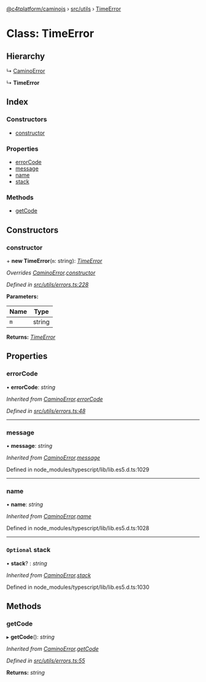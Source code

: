 [@c4tplatform/caminojs](../api.md) › [src/utils](../modules/src_utils.md) › [TimeError](src_utils.timeerror.md)

# Class: TimeError

## Hierarchy

  ↳ [CaminoError](src_utils.caminoerror.md)

  ↳ **TimeError**

## Index

### Constructors

* [constructor](src_utils.timeerror.md#constructor)

### Properties

* [errorCode](src_utils.timeerror.md#errorcode)
* [message](src_utils.timeerror.md#message)
* [name](src_utils.timeerror.md#name)
* [stack](src_utils.timeerror.md#optional-stack)

### Methods

* [getCode](src_utils.timeerror.md#getcode)

## Constructors

###  constructor

\+ **new TimeError**(`m`: string): *[TimeError](src_utils.timeerror.md)*

*Overrides [CaminoError](src_utils.caminoerror.md).[constructor](src_utils.caminoerror.md#constructor)*

*Defined in [src/utils/errors.ts:228](https://github.com/chain4travel/caminojs/blob/8077d740/src/utils/errors.ts#L228)*

**Parameters:**

Name | Type |
------ | ------ |
`m` | string |

**Returns:** *[TimeError](src_utils.timeerror.md)*

## Properties

###  errorCode

• **errorCode**: *string*

*Inherited from [CaminoError](src_utils.caminoerror.md).[errorCode](src_utils.caminoerror.md#errorcode)*

*Defined in [src/utils/errors.ts:48](https://github.com/chain4travel/caminojs/blob/8077d740/src/utils/errors.ts#L48)*

___

###  message

• **message**: *string*

*Inherited from [CaminoError](src_utils.caminoerror.md).[message](src_utils.caminoerror.md#message)*

Defined in node_modules/typescript/lib/lib.es5.d.ts:1029

___

###  name

• **name**: *string*

*Inherited from [CaminoError](src_utils.caminoerror.md).[name](src_utils.caminoerror.md#name)*

Defined in node_modules/typescript/lib/lib.es5.d.ts:1028

___

### `Optional` stack

• **stack**? : *string*

*Inherited from [CaminoError](src_utils.caminoerror.md).[stack](src_utils.caminoerror.md#optional-stack)*

Defined in node_modules/typescript/lib/lib.es5.d.ts:1030

## Methods

###  getCode

▸ **getCode**(): *string*

*Inherited from [CaminoError](src_utils.caminoerror.md).[getCode](src_utils.caminoerror.md#getcode)*

*Defined in [src/utils/errors.ts:55](https://github.com/chain4travel/caminojs/blob/8077d740/src/utils/errors.ts#L55)*

**Returns:** *string*

